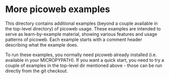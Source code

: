 More picoweb examples
=====================

This directory contains additional examples (beyond a couple available
in the top-level directory) of picoweb usage. These examples are intended
to serve as learn-by-example material, showing various features and
usage patterns of picoweb. Each example starts with a comment header
describing what the example does.

To run these examples, you normally need picoweb already installed (i.e.
available in your MICROPYPATH). If you want a quick start, you need to
try a couple of examples in the top-level dir mentioned above - those
can be run directly from the git checkout.
